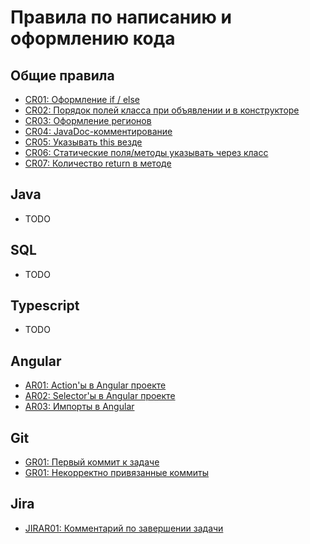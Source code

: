 # Правила по написанию и оформлению кода

## Общие правила
- [CR01: Оформление if / else](commons/cr01_if-else.md)
- [CR02: Порядок полей класса при объявлении и в конструкторе](commons/cr02_class-fields-order.md)
- [CR03: Оформление регионов](commons/cr03_class-regions.md)
- [CR04: JavaDoc-комментирование](commons/cr04_java-doc.md)
- [CR05: Указывать this везде](commons/cr05_this.md)
- [CR06: Статические поля/методы указывать через класс](commons/cr06_static-fields-and-methods-access.md)
- [CR07: Количество return в методе ](commons/cr07_number_of_return.md)

## Java
- TODO

## SQL
- TODO

## Typescript
- TODO

## Angular
- [AR01: Action'ы в Angular проекте](frontend/angular/ar01-actions.md)
- [AR02: Selector'ы в Angular проекте](frontend/angular/ar02-selectors.md)
- [AR03: Импорты в Angular](frontend/angular/ar03-imports.md)

## Git
- [GR01: Первый коммит к задаче](git/gr01_task-first-commit.md)
- [GR01: Некорректно привязанные коммиты](git/gr02_incorrect-linked-commits.md)

## Jira
- [JIRAR01: Комментарий по завершении задачи](jira/jirar01_task-comment.md)
